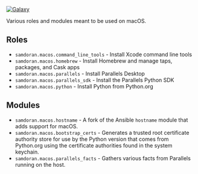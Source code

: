 [![Galaxy](https://img.shields.io/badge/galaxy-samdoran.macos-blue)](https://galaxy.ansible.com/samdoran/macos)


Various roles and modules meant to be used on macOS.

## Roles ##

- `samdoran.macos.command_line_tools` - Install Xcode command line tools
- `samdoran.macos.homebrew` - Install Homebrew and manage taps, packages, and Cask apps
- `samdoran.macos.parallels` - Install Parallels Desktop
- `samdoran.macos.parallels_sdk` - Install the Parallels Python SDK
- `samdoran.macos.python` - Install Python from Python.org

## Modules ##

- `samdoran.macos.hostname` - A fork of the Ansible `hostname` module that adds support for macOS.
- `samdoran.macos.bootstrap_certs` - Generates a trusted root certificate authority store for use by the Python version that comes from Python.org using the certificate authorities found in the system keychain.
- `samdoran.macos.parallels_facts` - Gathers various facts from Parallels running on the host.
